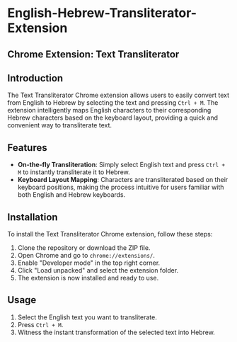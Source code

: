 # English-Hebrew-Transliterator-Extension

## Chrome Extension: Text Transliterator

## Introduction

The Text Transliterator Chrome extension allows users to easily convert text from English to Hebrew by selecting the text and pressing `Ctrl + M`. The extension intelligently maps English characters to their corresponding Hebrew characters based on the keyboard layout, providing a quick and convenient way to transliterate text.

## Features

- **On-the-fly Transliteration**: Simply select English text and press `Ctrl + M` to instantly transliterate it to Hebrew.
- **Keyboard Layout Mapping**: Characters are transliterated based on their keyboard positions, making the process intuitive for users familiar with both English and Hebrew keyboards.

## Installation

To install the Text Transliterator Chrome extension, follow these steps:

1. Clone the repository or download the ZIP file.
2. Open Chrome and go to `chrome://extensions/`.
3. Enable "Developer mode" in the top right corner.
4. Click "Load unpacked" and select the extension folder.
5. The extension is now installed and ready to use.

## Usage

1. Select the English text you want to transliterate.
2. Press `Ctrl + M`.
3. Witness the instant transformation of the selected text into Hebrew.

